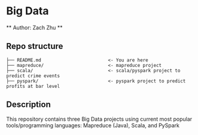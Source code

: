 # Big Data 

** Author: Zach Zhu **


## Repo structure
```
├── README.md                         <- You are here
├── mapreduce/                        <- mapreduce project 
├── scala/                            <- scala/pyspark project to predict crime events
├── pyspark/                          <- pyspark project to predict profits at bar level
```

## Description
This repository contains three Big Data projects using current most popular tools/programming languages: Mapreduce (Java), Scala, and PySpark
 